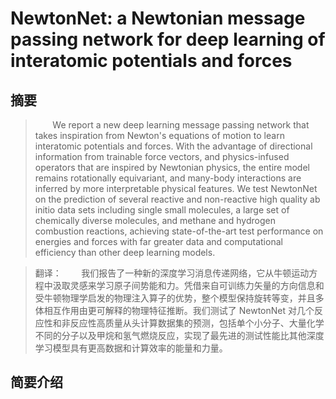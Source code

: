 # NewtonNet: a Newtonian message passing network for deep learning of interatomic potentials and forces

## 摘要
>&#160; &#160; &#160; &#160;We report a new deep learning message passing network that takes inspiration from Newton's equations of motion to learn interatomic potentials and forces. With the advantage of directional information from trainable force vectors, and physics-infused operators that are inspired by Newtonian physics, the entire model remains rotationally equivariant, and many-body interactions are inferred by more interpretable physical features. We test NewtonNet on the prediction of several reactive and non-reactive high quality ab initio data sets including single small molecules, a large set of chemically diverse molecules, and methane and hydrogen combustion reactions, achieving state-of-the-art test performance on energies and forces with far greater data and computational efficiency than other deep learning models.

>翻译：
> &#160; &#160; &#160; &#160;我们报告了一种新的深度学习消息传递网络，它从牛顿运动方程中汲取灵感来学习原子间势能和力。凭借来自可训练力矢量的方向信息和受牛顿物理学启发的物理注入算子的优势，整个模型保持旋转等变，并且多体相互作用由更可解释的物理特征推断。我们测试了 NewtonNet 对几个反应性和非反应性高质量从头计算数据集的预测，包括单个小分子、大量化学不同的分子以及甲烷和氢气燃烧反应，实现了最先进的测试性能比其他深度学习模型具有更高数据和计算效率的能量和力量。

## 简要介绍
